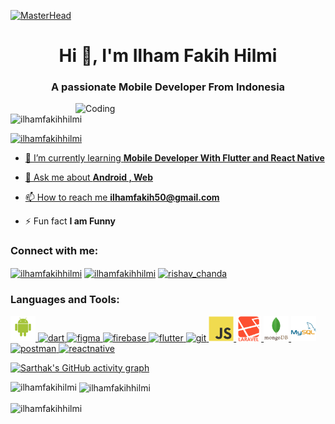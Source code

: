 
[![MasterHead](https://firebasestorage.googleapis.com/v0/b/flexi-coding.appspot.com/o/dempgi7-520f8d5f-63d4-4453-8822-dbc149ae27f8.gif?alt=media&token=91c0c7b2-93c3-4029-b011-1a8703c5730d)](https://ilhamfakihilmi.io)
<h1 align="center">Hi 👋, I'm Ilham Fakih Hilmi</h1>
<h3 align="center">A passionate Mobile Developer From Indonesia</h3>
<img align="right" alt="Coding" width="400" src="https://cdn.dribbble.com/users/1162077/screenshots/3848914/programmer.gif">


<p align="left"> <img src="https://komarev.com/ghpvc/?username=ilhamfakihhilmi&label=Profile%20views&color=0e75b6&style=flat" alt="ilhamfakihhilmi" /> </p>

<p align="left"> <a href="https://twitter.com/_hamming99" target="blank"><img src="https://img.shields.io/twitter/follow/ilhamfakihhilmi?logo=twitter&style=for-the-badge" alt="ilhamfakihhilmi"  </p>

- 🌱 I’m currently learning **Mobile Developer With Flutter and React Native**

- 💬 Ask me about **Android , Web**

- 📫 How to reach me **ilhamfakih50@gmail.com**

- ⚡ Fun fact **I am Funny**

<h3 align="left">Connect with me:</h3>
<p align="left">
<a href="https://twitter.com/_hamming99" target="blank"><img align="center" src="https://raw.githubusercontent.com/rahuldkjain/github-profile-readme-generator/master/src/images/icons/Social/twitter.svg" alt="ilhamfakihhilmi" height="30" width="40" /></a>
<a href="https://linkedin.com/in/ilhamfakihhilmi" target="blank"><img align="center" src="https://raw.githubusercontent.com/rahuldkjain/github-profile-readme-generator/master/src/images/icons/Social/linked-in-alt.svg" alt="ilhamfakihhilmi" height="30" width="40" /></a>
<a href="https://instagram.com/_hamming99_" target="blank"><img align="center" src="https://raw.githubusercontent.com/rahuldkjain/github-profile-readme-generator/master/src/images/icons/Social/instagram.svg" alt="rishav_chanda" height="30" width="40" /></a>
</p>

<h3 align="left">Languages and Tools:</h3>
<p align="left"> <a href="https://developer.android.com" target="_blank" rel="noreferrer"> <img src="https://raw.githubusercontent.com/devicons/devicon/master/icons/android/android-original-wordmark.svg" alt="android" width="40" height="40"/> </a> <a href="https://dart.dev" target="_blank" rel="noreferrer"> <img src="https://www.vectorlogo.zone/logos/dartlang/dartlang-icon.svg" alt="dart" width="40" height="40"/> </a> <a href="https://www.figma.com/" target="_blank" rel="noreferrer"> <img src="https://www.vectorlogo.zone/logos/figma/figma-icon.svg" alt="figma" width="40" height="40"/> </a> <a href="https://firebase.google.com/" target="_blank" rel="noreferrer"> <img src="https://www.vectorlogo.zone/logos/firebase/firebase-icon.svg" alt="firebase" width="40" height="40"/> </a> <a href="https://flutter.dev" target="_blank" rel="noreferrer"> <img src="https://www.vectorlogo.zone/logos/flutterio/flutterio-icon.svg" alt="flutter" width="40" height="40"/> </a> <a href="https://git-scm.com/" target="_blank" rel="noreferrer"> <img src="https://www.vectorlogo.zone/logos/git-scm/git-scm-icon.svg" alt="git" width="40" height="40"/> </a> <a href="https://developer.mozilla.org/en-US/docs/Web/JavaScript" target="_blank" rel="noreferrer"> <img src="https://raw.githubusercontent.com/devicons/devicon/master/icons/javascript/javascript-original.svg" alt="javascript" width="40" height="40"/> </a> <a href="https://laravel.com/" target="_blank" rel="noreferrer"> <img src="https://raw.githubusercontent.com/devicons/devicon/master/icons/laravel/laravel-plain-wordmark.svg" alt="laravel" width="40" height="40"/> </a> <a href="https://www.mongodb.com/" target="_blank" rel="noreferrer"> <img src="https://raw.githubusercontent.com/devicons/devicon/master/icons/mongodb/mongodb-original-wordmark.svg" alt="mongodb" width="40" height="40"/> </a> <a href="https://www.mysql.com/" target="_blank" rel="noreferrer"> <img src="https://raw.githubusercontent.com/devicons/devicon/master/icons/mysql/mysql-original-wordmark.svg" alt="mysql" width="40" height="40"/> </a> <a href="https://postman.com" target="_blank" rel="noreferrer"> <img src="https://www.vectorlogo.zone/logos/getpostman/getpostman-icon.svg" alt="postman" width="40" height="40"/> </a> <a href="https://reactnative.dev/" target="_blank" rel="noreferrer"> <img src="https://reactnative.dev/img/header_logo.svg" alt="reactnative" width="40" height="40"/> </a> </p>

[![Sarthak's GitHub activity graph](https://activity-graph.herokuapp.com/graph?username=ilhamfakihhilmi&&theme=xcode)](https://github.com/ilhamfakihhilmi)

<p><img align="left" src="https://github-readme-stats.vercel.app/api/top-langs?username=ilhamfakihilmi&show_icons=true&locale=en&layout=compact" alt="ilhamfakihilmi" /></p>

<p>&nbsp;<img align="center" src="https://github-readme-stats.vercel.app/api?username=ilhamfakihhilmi&show_icons=true&locale=en&theme=tokyonight" alt="ilhamfakihhilmi" /></p>

<p><img align="center" src="https://github-readme-streak-stats.herokuapp.com/?user=ilhamfakihhilmi&&theme=tokyonight" alt="ilhamfakihhilmi" /></p>
